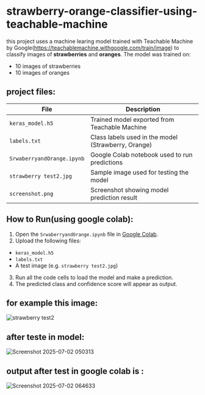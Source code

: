 # strawberry-orange-classifier-using-teachable-machine
this project uses a machine learing model trained with Teachable Machine by Google(https://teachablemachine.withgoogle.com/train/image) to classify images of **strawberries** and **oranges**.
The model was trained on:
- 10 images of strawberries
- 10 images of oranges

## project files:
| File | Description |
|------|-------------|
| `keras_model.h5` | Trained model exported from Teachable Machine |
| `labels.txt` | Class labels used in the model (Strawberry, Orange) |
| `SrwaberryandOrange.ipynb` | Google Colab notebook used to run predictions |
| `strawberry test2.jpg` | Sample image used for testing the model |
| `screenshot.png` | Screenshot showing model prediction result |

## How to Run(using google colab):
1. Open the `SrwaberryandOrange.ipynb` file in [Google Colab]([https://colab.research.google.com/](https://colab.research.google.com/drive/1wbFOtHXLJpopftxTA7N4d1LmOZxEpUa5?usp=sharing)). 
2. Upload the following files:
- `keras_model.h5`
- `labels.txt`
- A test image (e.g. `strawberry test2.jpg`)
3. Run all the code cells to load the model and make a prediction.
4. The predicted class and confidence score will appear as output.
  
## for example this image:
![strawberry test2](https://github.com/user-attachments/assets/f810640a-071a-482a-a41b-a4b1d5a85f1b)

## after teste in model:
![Screenshot 2025-07-02 050313](https://github.com/user-attachments/assets/ce286ae1-8296-4d1c-9433-96ba099406a9)


## output after test in google colab is :
![Screenshot 2025-07-02 064633](https://github.com/user-attachments/assets/3fd8f56a-08b0-4e19-a462-52459745a654)


